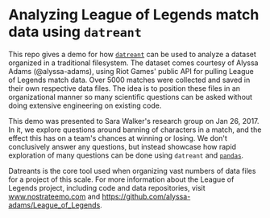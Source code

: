 # Analyzing League of Legends match data using `datreant`

This repo gives a demo for how [`datreant`](http://datreant.org/) can be used to analyze a dataset organized in a traditional filesystem.
The dataset comes courtesy of Alyssa Adams (@alyssa-adams), using Riot Games' public API for pulling League of Legends match data. Over 5000 matches were collected and saved in their own respective data files. The idea is to position these files in an organizational manner so many scientific questions can be asked without doing extensive engineering on existing code. 

This demo was presented to Sara Walker's research group on Jan 26, 2017.
In it, we explore questions around banning of characters in a match, and the effect this has on a team's chances at winning or losing.
We don't conclusively answer any questions, but instead showcase how rapid exploration of many questions can be done using `datreant` and [`pandas`](http://pandas.pydata.org/).

Datreants is the core tool used when organizing vast numbers of data files for a project of this scale. For more information about the League of Legends project, including code and data repositories, visit www.nostrateemo.com and https://github.com/alyssa-adams/League_of_Legends.
